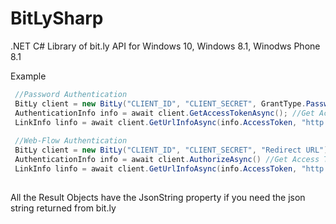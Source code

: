 # BitLySharp
.NET C# Library of bit.ly API for Windows 10, Windows 8.1, Winodws Phone 8.1

Example
```c#
 //Password Authentication
 BitLy client = new BitLy("CLIENT_ID", "CLIENT_SECRET", GrantType.Password, "username", "password");
 AuthenticationInfo info = await client.GetAccessTokenAsync(); //Get Access Token
 LinkInfo linfo = await client.GetUrlInfoAsync(info.AccessToken, "http://bit.ly/1RmnUT", "http://bit.ly/ze6poY" );
 
 //Web-Flow Authentication
 BitLy client = new BitLy("CLIENT_ID", "CLIENT_SECRET", "Redirect URL");
 AuthenticationInfo info = await client.AuthorizeAsync() //Get Access Token, Use WebAuthenticatinBroker
 LinkInfo linfo = await client.GetUrlInfoAsync(info.AccessToken, "http://bit.ly/1RmnUT", "http://bit.ly/ze6poY" );
 
```

All the Result Objects have the JsonString property if you need the json string returned from bit.ly
